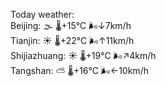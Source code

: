 Today weather:  
Beijing: 🌫  🌡️+15°C 🌬️↓7km/h  
Tianjin: ☀️   🌡️+22°C 🌬️↑11km/h  
Shijiazhuang: ☀️   🌡️+19°C 🌬️↗4km/h  
Tangshan: ⛅️  🌡️+16°C 🌬️←10km/h  
